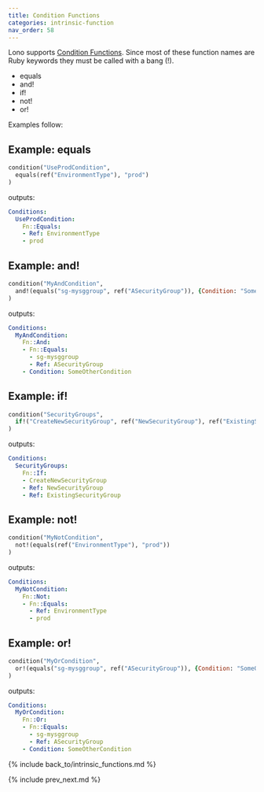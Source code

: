 ```yaml
---
title: Condition Functions
categories: intrinsic-function
nav_order: 58
---
```


Lono supports [Condition Functions](https://docs.aws.amazon.com/AWSCloudFormation/latest/UserGuide/intrinsic-function-reference-conditions.html).  Since most of these function names are Ruby keywords they must be called with a bang (!).

* equals
* and!
* if!
* not!
* or!

Examples follow:

## Example: equals

```ruby
condition("UseProdCondition",
  equals(ref("EnvironmentType"), "prod")
)
```

outputs:

```yaml
Conditions:
  UseProdCondition:
    Fn::Equals:
    - Ref: EnvironmentType
    - prod
```

## Example: and!

```ruby
condition("MyAndCondition",
  and!(equals("sg-mysggroup", ref("ASecurityGroup")), {Condition: "SomeOtherCondition"})
)
```

outputs:

```yaml
Conditions:
  MyAndCondition:
    Fn::And:
    - Fn::Equals:
      - sg-mysggroup
      - Ref: ASecurityGroup
    - Condition: SomeOtherCondition
```

## Example: if!

```ruby
condition("SecurityGroups",
  if!("CreateNewSecurityGroup", ref("NewSecurityGroup"), ref("ExistingSecurityGroup"))
)
```

outputs:

```yaml
Conditions:
  SecurityGroups:
    Fn::If:
    - CreateNewSecurityGroup
    - Ref: NewSecurityGroup
    - Ref: ExistingSecurityGroup
```

## Example: not!

```ruby
condition("MyNotCondition",
  not!(equals(ref("EnvironmentType"), "prod"))
)
```

outputs:

```yaml
Conditions:
  MyNotCondition:
    Fn::Not:
    - Fn::Equals:
      - Ref: EnvironmentType
      - prod
```

## Example: or!

```ruby
condition("MyOrCondition",
  or!(equals("sg-mysggroup", ref("ASecurityGroup")), {Condition: "SomeOtherCondition"})
)
```

outputs:

```yaml
Conditions:
  MyOrCondition:
    Fn::Or:
    - Fn::Equals:
      - sg-mysggroup
      - Ref: ASecurityGroup
    - Condition: SomeOtherCondition
```

{% include back_to/intrinsic_functions.md %}

{% include prev_next.md %}

